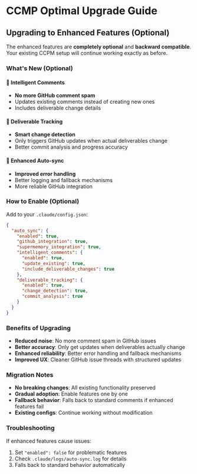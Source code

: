 # CCMP Optimal Upgrade Guide

## Upgrading to Enhanced Features (Optional)

The enhanced features are **completely optional** and **backward compatible**. Your existing CCPM setup will continue working exactly as before.

### What's New (Optional)

#### 🎯 Intelligent Comments
- **No more GitHub comment spam**
- Updates existing comments instead of creating new ones
- Includes deliverable change details

#### 📝 Deliverable Tracking
- **Smart change detection**
- Only triggers GitHub updates when actual deliverables change
- Better commit analysis and progress accuracy

#### 🔄 Enhanced Auto-sync
- **Improved error handling**
- Better logging and fallback mechanisms
- More reliable GitHub integration

### How to Enable (Optional)

Add to your `.claude/config.json`:

```json
{
  "auto_sync": {
    "enabled": true,
    "github_integration": true,
    "supermemory_integration": true,
    "intelligent_comments": {
      "enabled": true,
      "update_existing": true,
      "include_deliverable_changes": true
    },
    "deliverable_tracking": {
      "enabled": true,
      "change_detection": true,
      "commit_analysis": true
    }
  }
}
```

### Benefits of Upgrading

- **Reduced noise**: No more comment spam in GitHub issues
- **Better accuracy**: Only get updates when deliverables actually change
- **Enhanced reliability**: Better error handling and fallback mechanisms
- **Improved UX**: Cleaner GitHub issue threads with structured updates

### Migration Notes

- **No breaking changes**: All existing functionality preserved
- **Gradual adoption**: Enable features one by one
- **Fallback behavior**: Falls back to standard comments if enhanced features fail
- **Existing configs**: Continue working without modification

### Troubleshooting

If enhanced features cause issues:
1. Set `"enabled": false` for problematic features
2. Check `.claude/logs/auto-sync.log` for details
3. Falls back to standard behavior automatically